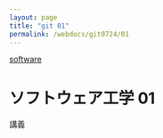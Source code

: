 ```yaml
---
layout: page
title: "git 01"
permalink: /webdocs/git0724/01
---
```


[software](/webdocs/git0724)

# ソフトウェア工学 01

講義